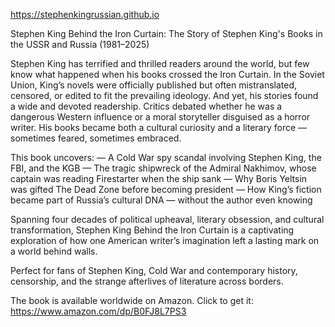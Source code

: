 https://stephenkingrussian.github.io

Stephen King Behind the Iron Curtain: The Story of Stephen King's Books in the USSR and Russia (1981–2025)

Stephen King has terrified and thrilled readers around the world, but few know what happened when his books crossed the Iron Curtain.
In the Soviet Union, King’s novels were officially published but often mistranslated, censored, or edited to fit the prevailing ideology. And yet, his stories found a wide and devoted readership. Critics debated whether he was a dangerous Western influence or a moral storyteller disguised as a horror writer. His books became both a cultural curiosity and a literary force — sometimes feared, sometimes embraced.

This book uncovers:
— A Cold War spy scandal involving Stephen King, the FBI, and the KGB
— The tragic shipwreck of the Admiral Nakhimov, whose captain was reading Firestarter when the ship sank
— Why Boris Yeltsin was gifted The Dead Zone before becoming president
— How King’s fiction became part of Russia’s cultural DNA — without the author even knowing

Spanning four decades of political upheaval, literary obsession, and cultural transformation, Stephen King Behind the Iron Curtain is a captivating exploration of how one American writer’s imagination left a lasting mark on a world behind walls.

Perfect for fans of Stephen King, Cold War and contemporary history, censorship, and the strange afterlives of literature across borders.

The book is available worldwide on Amazon. Click to get it:
https://www.amazon.com/dp/B0FJ8L7PS3
